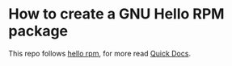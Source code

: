 # How to create a GNU Hello RPM package

This repo follows [hello rpm], for more read [Quick Docs][].

[hello rpm]: https://fedoraproject.org/wiki/How_to_create_a_GNU_Hello_RPM_package "How to create a GNU Hello RPM package - Fedora Project Wiki"
[Quick Docs]: https://docs.fedoraproject.org/quick-docs/en-US/creating-rpm-packages.html "Creating RPM packages"
